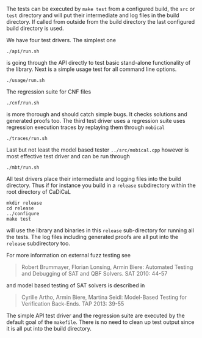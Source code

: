The tests can be executed by `make test` from a configured build,  the `src`
or `test` directory and will put their intermediate and log files in the
build directory.  If called from outside from the build directory the last
configured build directory is used.

We have four test drivers.  The simplest one

    ./api/run.sh

is going through the API directly to test basic stand-alone functionality of
the library.  Next is a simple usage test for all command line options.

    ./usage/run.sh

The regression suite for CNF files

    ./cnf/run.sh

is more thorough and should catch simple bugs.  It checks solutions and
generated proofs too.  The third test driver uses a regression suite uses
regression execution traces by replaying them through `mobical`

    ./traces/run.sh

Last but not least the model based tester `../src/mobical.cpp` however is
most effective test driver and can be run through

    ./mbt/run.sh

All test drivers place their intermediate and logging files into the build
directory.  Thus if for instance you build in a `release` subdirectory
within the root directory of CaDiCaL

    mkdir release
    cd release
    ../configure
    make test

will use the library and binaries in this `release` sub-directory for
running all the tests.  The log files including generated proofs are all put
into the `release` subdirectory too.

For more information on external fuzz testing see

> Robert Brummayer, Florian Lonsing, Armin Biere:
> Automated Testing and Debugging of SAT and QBF Solvers. SAT 2010: 44-57

and model based testing of SAT solvers is described in

> Cyrille Artho, Armin Biere, Martina Seidl:
> Model-Based Testing for Verification Back-Ends. TAP 2013: 39-55

The simple API test driver and the regression suite are executed by the
default goal of the `makefile`.  There is no need to clean up test output
since it is all put into the build directory.
